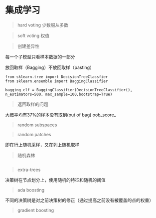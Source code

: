# 集成学习

> hard voting 少数服从多数

> soft voting 权值

> 创建差异性

每一个子模型只看样本数据的一部分

放回取样（Bagging）不放回取样（pasting）

```
from sklearn.tree import DecisionTreeClassfier
from sklearn.ensemble import BaggingClassifier

bagging_clf = BaggingClassifier(DecisionTreeClassifier(),
n_estimators=500, max_sample=100,bootstrap=True)
```

> 返回取样的问题

大概平均有37%的样本没有取到(out of bag) oob_score_

> random subspaces


> random patches

即在行上随机采样，又在列上随机取样

> 随机森林

```

```

> extra-trees

决策树在节点划分上，使用随机的特征和随机的阈值

> ada boosting

不同的决策树是对之前决策树的修正（通过提高之前没有被覆盖的点的权重）

> gradient boosting


